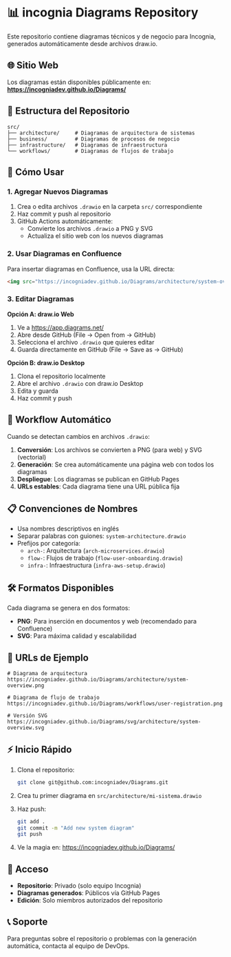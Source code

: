 # 📊 incognia Diagrams Repository

Este repositorio contiene diagramas técnicos y de negocio para Incognia, generados automáticamente desde archivos draw.io.

## 🌐 Sitio Web

Los diagramas están disponibles públicamente en: **https://incogniadev.github.io/Diagrams/**

## 📁 Estructura del Repositorio

```
src/
├── architecture/     # Diagramas de arquitectura de sistemas
├── business/         # Diagramas de procesos de negocio  
├── infrastructure/   # Diagramas de infraestructura
└── workflows/        # Diagramas de flujos de trabajo
```

## 🚀 Cómo Usar

### 1. Agregar Nuevos Diagramas

1. Crea o edita archivos `.drawio` en la carpeta `src/` correspondiente
2. Haz commit y push al repositorio
3. GitHub Actions automáticamente:
   - Convierte los archivos `.drawio` a PNG y SVG
   - Actualiza el sitio web con los nuevos diagramas

### 2. Usar Diagramas en Confluence

Para insertar diagramas en Confluence, usa la URL directa:

```html
<img src="https://incogniadev.github.io/Diagrams/architecture/system-overview.png" alt="System Overview" />
```

### 3. Editar Diagramas

**Opción A: draw.io Web**
1. Ve a https://app.diagrams.net/
2. Abre desde GitHub (File → Open from → GitHub)
3. Selecciona el archivo `.drawio` que quieres editar
4. Guarda directamente en GitHub (File → Save as → GitHub)

**Opción B: draw.io Desktop**
1. Clona el repositorio localmente
2. Abre el archivo `.drawio` con draw.io Desktop
3. Edita y guarda
4. Haz commit y push

## 🔄 Workflow Automático

Cuando se detectan cambios en archivos `.drawio`:

1. **Conversión**: Los archivos se convierten a PNG (para web) y SVG (vectorial)
2. **Generación**: Se crea automáticamente una página web con todos los diagramas
3. **Despliegue**: Los diagramas se publican en GitHub Pages
4. **URLs estables**: Cada diagrama tiene una URL pública fija

## 📋 Convenciones de Nombres

- Usa nombres descriptivos en inglés
- Separar palabras con guiones: `system-architecture.drawio`
- Prefijos por categoría:
  - `arch-`: Arquitectura (`arch-microservices.drawio`)
  - `flow-`: Flujos de trabajo (`flow-user-onboarding.drawio`)
  - `infra-`: Infraestructura (`infra-aws-setup.drawio`)

## 🛠️ Formatos Disponibles

Cada diagrama se genera en dos formatos:
- **PNG**: Para inserción en documentos y web (recomendado para Confluence)
- **SVG**: Para máxima calidad y escalabilidad

## 📖 URLs de Ejemplo

```
# Diagrama de arquitectura
https://incogniadev.github.io/Diagrams/architecture/system-overview.png

# Diagrama de flujo de trabajo  
https://incogniadev.github.io/Diagrams/workflows/user-registration.png

# Versión SVG
https://incogniadev.github.io/Diagrams/svg/architecture/system-overview.svg
```

## ⚡ Inicio Rápido

1. Clona el repositorio:
   ```bash
   git clone git@github.com:incogniadev/Diagrams.git
   ```

2. Crea tu primer diagrama en `src/architecture/mi-sistema.drawio`

3. Haz push:
   ```bash
   git add .
   git commit -m "Add new system diagram"
   git push
   ```

4. Ve la magia en: https://incogniadev.github.io/Diagrams/

## 🔐 Acceso

- **Repositorio**: Privado (solo equipo Incognia)
- **Diagramas generados**: Públicos vía GitHub Pages
- **Edición**: Solo miembros autorizados del repositorio

## 📞 Soporte

Para preguntas sobre el repositorio o problemas con la generación automática, contacta al equipo de DevOps.
